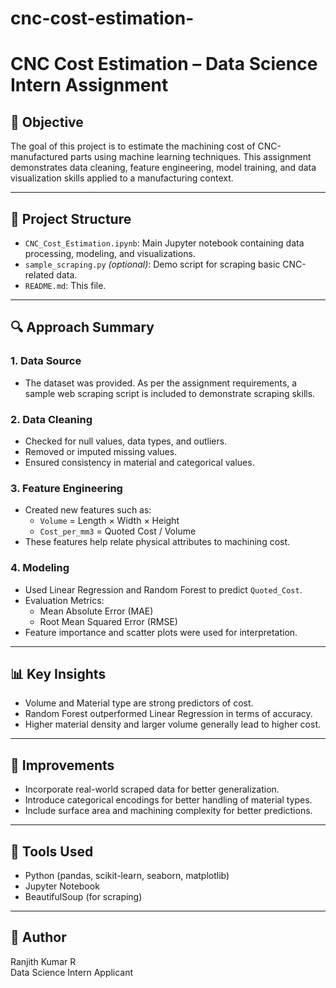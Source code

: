 # cnc-cost-estimation-

# CNC Cost Estimation – Data Science Intern Assignment

## 📌 Objective
The goal of this project is to estimate the machining cost of CNC-manufactured parts using machine learning techniques. This assignment demonstrates data cleaning, feature engineering, model training, and data visualization skills applied to a manufacturing context.

---

## 📁 Project Structure

- `CNC_Cost_Estimation.ipynb`: Main Jupyter notebook containing data processing, modeling, and visualizations.
- `sample_scraping.py` *(optional)*: Demo script for scraping basic CNC-related data.
- `README.md`: This file.

---

## 🔍 Approach Summary

### 1. Data Source
- The dataset was provided. As per the assignment requirements, a sample web scraping script is included to demonstrate scraping skills.

### 2. Data Cleaning
- Checked for null values, data types, and outliers.
- Removed or imputed missing values.
- Ensured consistency in material and categorical values.

### 3. Feature Engineering
- Created new features such as:
  - `Volume` = Length × Width × Height
  - `Cost_per_mm3` = Quoted Cost / Volume
- These features help relate physical attributes to machining cost.

### 4. Modeling
- Used Linear Regression and Random Forest to predict `Quoted_Cost`.
- Evaluation Metrics:
  - Mean Absolute Error (MAE)
  - Root Mean Squared Error (RMSE)
- Feature importance and scatter plots were used for interpretation.

---

## 📊 Key Insights

- Volume and Material type are strong predictors of cost.
- Random Forest outperformed Linear Regression in terms of accuracy.
- Higher material density and larger volume generally lead to higher cost.

---

## 🔁 Improvements

- Incorporate real-world scraped data for better generalization.
- Introduce categorical encodings for better handling of material types.
- Include surface area and machining complexity for better predictions.

---

## 📌 Tools Used

- Python (pandas, scikit-learn, seaborn, matplotlib)
- Jupyter Notebook
- BeautifulSoup (for scraping)

---

## 👤 Author
Ranjith Kumar R  
Data Science Intern Applicant


